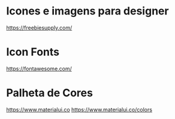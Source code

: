 # Icones e imagens para designer
https://freebiesupply.com/

# Icon Fonts
https://fontawesome.com/

# Palheta de Cores
https://www.materialui.co
https://www.materialui.co/colors
